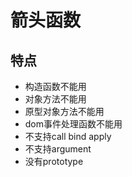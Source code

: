 # 箭头函数
## 特点
+ 构造函数不能用
+ 对象方法不能用
+ 原型对象方法不能用
+ dom事件处理函数不能用
+ 不支持call bind apply
+ 不支持argument
+ 没有prototype
